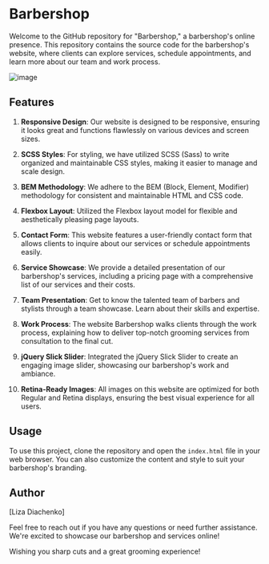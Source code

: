 # Barbershop

Welcome to the GitHub repository for "Barbershop," a barbershop's online presence. This repository contains the source code for the barbershop's website, where clients can explore services, schedule appointments, and learn more about our team and work process.

![image](https://github.com/di-liza/barbershop/assets/114363326/d8fa52e6-a869-42ba-80e1-70cb34a83bb8)


## Features

1. **Responsive Design**: Our website is designed to be responsive, ensuring it looks great and functions flawlessly on various devices and screen sizes.

2. **SCSS Styles**: For styling, we have utilized SCSS (Sass) to write organized and maintainable CSS styles, making it easier to manage and scale design.

3. **BEM Methodology**: We adhere to the BEM (Block, Element, Modifier) methodology for consistent and maintainable HTML and CSS code.

4. **Flexbox Layout**: Utilized the Flexbox layout model for flexible and aesthetically pleasing page layouts.

5. **Contact Form**: This website features a user-friendly contact form that allows clients to inquire about our services or schedule appointments easily.

6. **Service Showcase**: We provide a detailed presentation of our barbershop's services, including a pricing page with a comprehensive list of our services and their costs.

7. **Team Presentation**: Get to know the talented team of barbers and stylists through a team showcase. Learn about their skills and expertise.

8. **Work Process**: The website Barbershop walks clients through the work process, explaining how to deliver top-notch grooming services from consultation to the final cut.

9. **jQuery Slick Slider**: Integrated the jQuery Slick Slider to create an engaging image slider, showcasing our barbershop's work and ambiance.

10. **Retina-Ready Images**: All images on this website are optimized for both Regular and Retina displays, ensuring the best visual experience for all users.

## Usage

To use this project, clone the repository and open the `index.html` file in your web browser. You can also customize the content and style to suit your barbershop's branding.

## Author

[Liza Diachenko]

Feel free to reach out if you have any questions or need further assistance. We're excited to showcase our barbershop and services online!

Wishing you sharp cuts and a great grooming experience!
